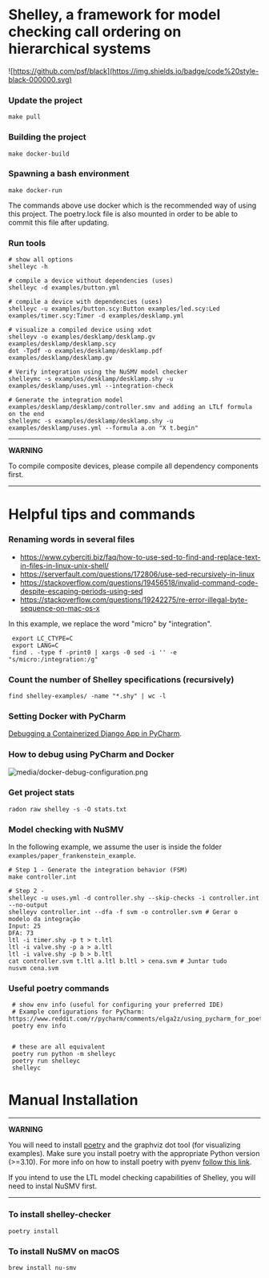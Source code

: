 # Shelley, a framework for model checking call ordering on hierarchical systems

![https://github.com/psf/black](https://img.shields.io/badge/code%20style-black-000000.svg)

### Update the project

`make pull`

### Building the project

`make docker-build`

### Spawning a bash environment

`make docker-run`

The commands above use docker which is the recommended way of using this project. 
The poetry.lock file is also mounted in order to be able to commit this file after updating.


### Run tools

```shell
# show all options
shelleyc -h

# compile a device without dependencies (uses)
shelleyc -d examples/button.yml

# compile a device with dependencies (uses)
shelleyc -u examples/button.scy:Button examples/led.scy:Led examples/timer.scy:Timer -d examples/desklamp.yml

# visualize a compiled device using xdot
shelleyv -o examples/desklamp/desklamp.gv examples/desklamp/desklamp.scy
dot -Tpdf -o examples/desklamp/desklamp.pdf examples/desklamp/desklamp.gv

# Verify integration using the NuSMV model checker
shelleymc -s examples/desklamp/desklamp.shy -u examples/desklamp/uses.yml --integration-check

# Generate the integration model examples/desklamp/desklamp/controller.smv and adding an LTLf formula on the end
shelleymc -s examples/desklamp/desklamp.shy -u examples/desklamp/uses.yml --formula a.on "X t.begin"
```

---
**WARNING**

To compile composite devices, please compile all dependency components first.

---

# Helpful tips and commands

### Renaming words in several files

* https://www.cyberciti.biz/faq/how-to-use-sed-to-find-and-replace-text-in-files-in-linux-unix-shell/
* https://serverfault.com/questions/172806/use-sed-recursively-in-linux
* https://stackoverflow.com/questions/19456518/invalid-command-code-despite-escaping-periods-using-sed
* https://stackoverflow.com/questions/19242275/re-error-illegal-byte-sequence-on-mac-os-x

In this example, we replace the word "micro" by "integration".

```shell
 export LC_CTYPE=C
 export LANG=C
 find . -type f -print0 | xargs -0 sed -i '' -e "s/micro:/integration:/g"
```

### Count the number of Shelley specifications (recursively)


`find shelley-examples/ -name "*.shy" | wc -l`
   
   

### Setting Docker with PyCharm

[Debugging a Containerized Django App in PyCharm](https://testdriven.io/blog/django-debugging-pycharm).


### How to debug using PyCharm and Docker


![media/docker-debug-configuration.png](media/docker-debug-configuration.png)

### Get project stats

`radon raw shelley -s -O stats.txt`

### Model checking with NuSMV


In the following example, we assume the user is inside the folder `examples/paper_frankenstein_example`.

```shell
# Step 1 - Generate the integration behavior (FSM)
make controller.int

# Step 2 -
shelleyc -u uses.yml -d controller.shy --skip-checks -i controller.int --no-output
shelleyv controller.int --dfa -f svm -o controller.svm # Gerar o modelo da integração
Input: 25
DFA: 73
ltl -i timer.shy -p t > t.ltl
ltl -i valve.shy -p a > a.ltl
ltl -i valve.shy -p b > b.ltl
cat controller.svm t.ltl a.ltl b.ltl > cena.svm # Juntar tudo
nusvm cena.svm
```


### Useful poetry commands

````shell
 # show env info (useful for configuring your preferred IDE)
 # Example configurations for PyCharm: https://www.reddit.com/r/pycharm/comments/elga2z/using_pycharm_for_poetrybased_projects/
 poetry env info


 # these are all equivalent
 poetry run python -m shelleyc
 poetry run shelleyc
 shelleyc
```` 

# Manual Installation

---
**WARNING**

You will need to install [poetry](https://python-poetry.org/docs/#installation) and the graphviz dot tool (for 
visualizing examples). Make sure you install poetry with the appropriate Python version (>=3.10). For more info on 
how to install poetry with pyenv [follow this link](https://python-poetry.org/docs/managing-environments/).

If you intend to use the LTL model checking capabilities of Shelley, you will need to instal NuSMV first.

---

### To install shelley-checker

`poetry install`

### To install NuSMV on macOS

`brew install nu-smv`
